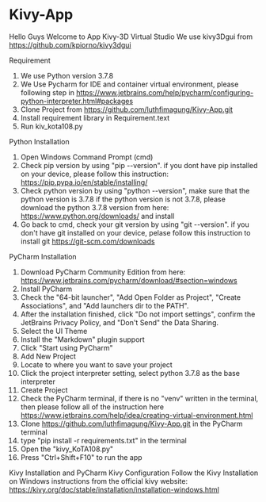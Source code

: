 # Kivy-App
Hello Guys
Welcome to App Kivy-3D Virtual Studio 
We use kivy3Dgui from https://github.com/kpiorno/kivy3dgui

Requirement
1. We use Python version 3.7.8
2. We Use Pycharm for IDE and container virtual environment, please following step in https://www.jetbrains.com/help/pycharm/configuring-python-interpreter.html#packages
3. Clone Project from  https://github.com/luthfimagung/Kivy-App.git
3. Install requirement library in Requirement.text
4. Run kiv_kota108.py

Python Installation
1. Open Windows Command Prompt (cmd)
2. Check pip version by using "pip --version". if you dont have pip installed on your device, please follow this instruction: https://pip.pypa.io/en/stable/installing/
3. Check python version by using "python --version", make sure that the python version is 3.7.8
   if the python version is not 3.7.8, please download the python 3.7.8 version from here: https://www.python.org/downloads/ and install
4. Go back to cmd, check your git version by using "git --version". if you don't have git installed on your device, pelase follow this
   instruction to install git https://git-scm.com/downloads

PyCharm Installation
1. Download PyCharm Community Edition from here: https://www.jetbrains.com/pycharm/download/#section=windows
2. Install PyCharm
3. Check the "64-bit launcher", "Add Open Folder as Project", "Create Associations", and "Add launchers dir to the PATH".
4. After the installation finished, click "Do not import settings", confirm the JetBrains Privacy Policy, and "Don't Send" the Data Sharing.
5. Select the UI Theme
6. Install the "Markdown" plugin support
7. Click "Start using PyCharm"
8. Add New Project
9. Locate to where you want to save your project
10. Click the project interpreter setting, select python 3.7.8 as the base interpreter
11. Create Project
12. Check the PyCharm terminal, if there is no "venv" written in the terminal, then please follow all of the instruction here https://www.jetbrains.com/help/idea/creating-virtual-environment.html
13. Clone https://github.com/luthfimagung/Kivy-App.git in the PyCharm terminal
14. type "pip install -r requirements.txt" in the terminal
15. Open the "kivy_KoTA108.py"
16. Press "Ctrl+Shift+F10" to run the app

Kivy Installation and PyCharm Kivy Configuration
Follow the Kivy Installation on Windows instructions from the official kivy website: https://kivy.org/doc/stable/installation/installation-windows.html